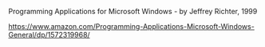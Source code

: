 Programming Applications for Microsoft Windows - by Jeffrey Richter, 1999

https://www.amazon.com/Programming-Applications-Microsoft-Windows-General/dp/1572319968/
